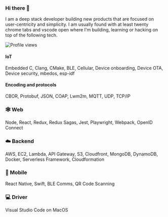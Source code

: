 ### Hi there 👋

I am a deep stack developer building new products that are focused on user-centricity and simplicity. I am usually found with at least twenty chrome tabs and vscode open where I'm building, learning or hacking on top of the following tech.

![Profile views](https://gpvc.arturio.dev/AshUK)


#### IoT
Embedded C, Clang, CMake, BLE, Cellular, Device onboarding, Device OTA, Device security, mbedos, esp-idf

#### Encoding and protocols
CBOR, Protobuf, JSON, COAP, Lwm2m, MQTT, UDP, TCP/IP

### 🕸 Web
Node, React, Redux, Redux Sagas, Jest, Playwright, Webpack, OpenID Connect

### ☁️ Backend
AWS, EC2, Lambda, API Gateway, S3, Cloudfront, MongoDB, DynamoDB, Docker, Serverless Framework, Cloudformation

### 📱 Mobile
React Native, Swift, BLE Comms, QR Code Scanning

### 💻 Driver
Visual Studio Code on MacOS
